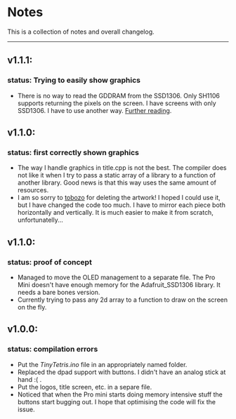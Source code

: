 # Notes

This is a collection of notes and overall changelog.

---
## **v1.1.1**:
### **status**: Trying to easily show graphics
* There is no way to read the GDDRAM from the SSD1306. Only SH1106 supports returning the pixels on the screen. I have screens with only SSD1306. I have to use another way. [Further reading](http://www.technoblogy.com/show?2CFT).

## **v1.1.0**:
### **status**: first correctly shown graphics
* The way I handle graphics in title.cpp is not the best. The compiler does not like it when I try to pass a static array of a library to a function of another library. Good news is that this way uses the same amount of resources.
* I am so sorry to [tobozo](https://github.com/tobozo) for deleting the artwork! I hoped I could use it, but I have changed the code too much. I have to mirror each piece both horizontally and vertically. It is much easier to make it from scratch, unfortunatelly...


## **v1.1.0**:
### **status**: proof of concept
* Managed to move the OLED management to a separate file. The Pro Mini doesn't have enough memory for the Adafruit_SSD1306 library. It needs a bare bones version.
* Currently trying to pass any 2d array to a function to draw on the screen on the fly.

## **v1.0.0**:
### **status**: compilation errors
* Put the *TinyTetris.ino* file in an appropriately named folder.
* Replaced the dpad support with buttons. I didn't have an analog stick at hand :( .
* Put the logos, title screen, etc. in a separe file.
* Noticed that when the Pro mini starts doing memory intensive stuff the buttons start bugging out. I hope that optimising the code will fix the issue.
